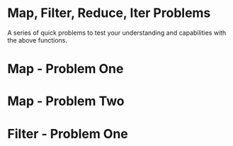# Map, Filter, Reduce, Iter Problems

A series of quick problems to test your understanding and capabilities with the above functions.

# Map - Problem One

# Map - Problem Two

# Filter - Problem One
